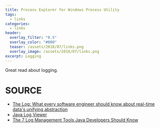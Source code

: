 ```yaml
---
title: Process Explorer for Windows Process Utility
tags:
  - links
categories:
  - links
header:
  overlay_filter: "0.5"
  overlay_color: "#000"
  teaser: /assets/2018/07/links.png
  overlay_image: /assets/2018/07/links.png
excerpt: Logging
---
```

Great read about logging.

# SOURCE

* [The Log: What every software engineer should know about real-time data's unifying abstraction](https://engineering.linkedin.com/distributed-systems/log-what-every-software-engineer-should-know-about-real-time-datas-unifying)
* [Java Log Viewer](https://stackoverflow.com/questions/144807/java-log-viewer)
* [The 7 Log Management Tools Java Developers Should Know](https://blog.takipi.com/the-7-log-management-tools-you-need-to-know/)